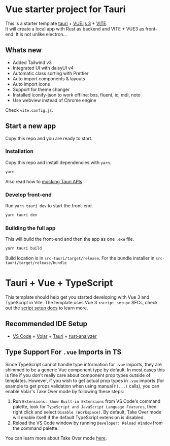 # Vue starter project for Tauri

This is a starter template [tauri](https://tauri.app/) + [VUE.js 3](https://vuejs.org/) + [VITE](https://vitejs.dev/).  
It will create a local app with Rust as backend and VITE + VUE3 as front-end.
It is not unlike electron...

## Whats new

- Added Tailwind v3
- Integrated UI with daisyUI v4
- Automatic class sorting with Prettier
- Auto import components & layouts
- Auto import icons
- Support for theme changer
- Installed iconify-json to work offline: bxs, fluent, ic, mdi, noto
- Use webview instead of Chrome engine

Check `vite.config.js`.

## Start a new app

Copy this repo and you are ready to start.

### Installation

Copy this repo and install dependencies with `yarn`.

```cmd
yarn
```

Also read how to [mocking Tauri APIs](https://tauri.app/v1/guides/testing/mocking)

### Develop front-end

Run `yarn tauri dev` to start the front-end.

```cmd
yarn tauri dev
```

### Building the full app

This will build the front-end and then the app as one `.exe` file.

```cmd
yarn tauri build
```

Build location is in `src-tauri/target/release`.
For the bundle installer in `src-tauri/target/release/bundle`

# Tauri + Vue + TypeScript

This template should help get you started developing with Vue 3 and TypeScript in Vite. The template uses Vue 3 `<script setup>` SFCs, check out the [script setup docs](https://v3.vuejs.org/api/sfc-script-setup.html#sfc-script-setup) to learn more.

## Recommended IDE Setup

- [VS Code](https://code.visualstudio.com/) + [Volar](https://marketplace.visualstudio.com/items?itemName=Vue.volar) + [Tauri](https://marketplace.visualstudio.com/items?itemName=tauri-apps.tauri-vscode) + [rust-analyzer](https://marketplace.visualstudio.com/items?itemName=rust-lang.rust-analyzer)

## Type Support For `.vue` Imports in TS

Since TypeScript cannot handle type information for `.vue` imports, they are shimmed to be a generic Vue component type by default. In most cases this is fine if you don't really care about component prop types outside of templates. However, if you wish to get actual prop types in `.vue` imports (for example to get props validation when using manual `h(...)` calls), you can enable Volar's Take Over mode by following these steps:

1. Run `Extensions: Show Built-in Extensions` from VS Code's command palette, look for `TypeScript and JavaScript Language Features`, then right click and select `Disable (Workspace)`. By default, Take Over mode will enable itself if the default TypeScript extension is disabled.
2. Reload the VS Code window by running `Developer: Reload Window` from the command palette.

You can learn more about Take Over mode [here](https://github.com/johnsoncodehk/volar/discussions/471).
